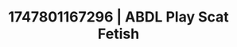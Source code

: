 ---
categories:
- Shadow play
- Erotic silhouette
- Football-themed kink
- Whispers of pleasure
- Erotic hair pulling
image: /assets/images/1747801167296.jpg
layout: post
seo:
  description: Featured content with premium Scat Fetish, ABDL Play. HD images available.
  keywords: Scat Fetish, ABDL Play
  og_image: /assets/images/1747801167296.jpg
  schema_type: VisualArtwork
tags:
- ABDL Play
- '#1747801167296'
- Scat Fetish
title: 1747801167296 | ABDL Play Scat Fetish
---
